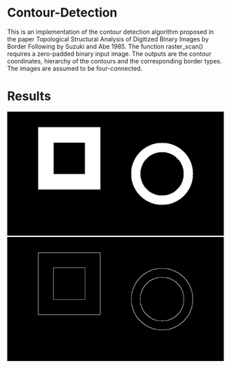 # Contour-Detection
This is an implementation of the contour detection algorithm proposed in the paper Topological Structural Analysis of Digitized Binary Images by Border Following by Suzuki and Abe 1985.
The function raster_scan() requires a zero-padded binary input image.
The outputs are the contour coordinates, hierarchy of the contours and the corresponding border types. The images are assumed to be four-connected.
# Results
![](test_image.jpg)
![](test_result.jpg)

